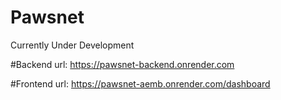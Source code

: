 # Pawsnet
Currently Under Development

#Backend url: https://pawsnet-backend.onrender.com

#Frontend url: https://pawsnet-aemb.onrender.com/dashboard